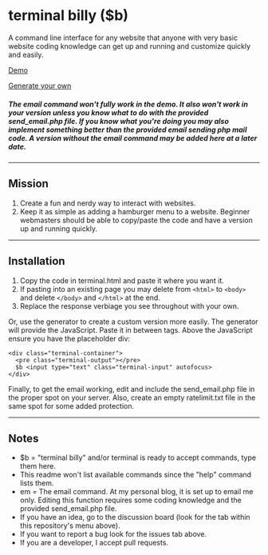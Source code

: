 # terminal billy ($b)

A command line interface for any website that anyone with very basic website coding knowledge can get up and running and customize quickly and easily.

[Demo](https://zerosonesfun.github.io/terminal-billy/terminal.html)

[Generate your own](https://zerosonesfun.github.io/terminal-billy/generator.html)

##### The email command won't fully work in the demo. It also won't work in your version unless you know what to do with the provided send_email.php file. If you know what you're doing you may also implement something better than the provided email sending php mail code. A version without the email command may be added here at a later date.

---

## Mission
1. Create a fun and nerdy way to interact with websites.
2. Keep it as simple as adding a hamburger menu to a website. Beginner webmasters should be able to copy/paste the code and have a version up and running quickly.

---

## Installation
1. Copy the code in terminal.html and paste it where you want it.
2. If pasting into an existing page you may delete from `<html>` to `<body>` and delete `</body>` and `</html>` at the end.
3. Replace the response verbiage you see throughout with your own.

Or, use the generator to create a custom version more easily. The generator will provide the JavaScript. Paste it in between <script></script> tags. Above the JavaScript ensure you have the placeholder div:

~~~
<div class="terminal-container">
  <pre class="terminal-output"></pre>
  $b <input type="text" class="terminal-input" autofocus>
</div>
~~~

Finally, to get the email working, edit and include the send_email.php file in the proper spot on your server. Also, create an empty ratelimit.txt file in the same spot for some added protection.

---

## Notes

- $b = "terminal billy" and/or terminal is ready to accept commands, type them here.
- This readme won't list available commands since the "help" command lists them.
- em = The email command. At my personal blog, it is set up to email me only. Editing this function requires some coding knowledge and the provided send_email.php file.
- If you have an idea, go to the discussion board (look for the tab within this repository's menu above).
- If you want to report a bug look for the issues tab above.
- If you are a developer, I accept pull requests.
